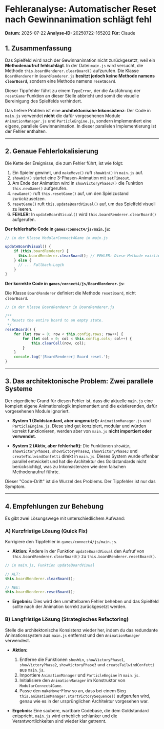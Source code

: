# Fehleranalyse: Automatischer Reset nach Gewinnanimation schlägt fehl

**Datum:** 2025-07-22
**Analyse-ID:** 20250722-165202
**Für:** Claude

## 1. Zusammenfassung

Das Spielfeld wird nach der Gewinnanimation nicht zurückgesetzt, weil ein **Methodenaufruf fehlschlägt**. In der Datei `main.js` wird versucht, die Methode `this.boardRenderer.clearBoard()` aufzurufen. Die Klasse `BoardRenderer` in `BoardRenderer.js` **besitzt jedoch keine Methode namens `clearBoard`**, sondern eine Methode namens `resetBoard`.

Dieser Tippfehler führt zu einem `TypeError`, der die Ausführung der `resetGame`-Funktion an dieser Stelle abbricht und somit die visuelle Bereinigung des Spielfelds verhindert.

Das tiefere Problem ist eine **architektonische Inkonsistenz**: Der Code in `main.js` verwendet **nicht** die dafür vorgesehenen Module `AnimationManager.js` und `ParticleEngine.js`, sondern implementiert eine eigene, parallele Gewinnanimation. In dieser parallelen Implementierung ist der Fehler enthalten.

---

## 2. Genaue Fehlerlokalisierung

Die Kette der Ereignisse, die zum Fehler führt, ist wie folgt:

1.  Ein Spieler gewinnt, und `makeMove()` ruft `showWin()` in `main.js` auf.
2.  `showWin()` startet eine 3-Phasen-Animation mit `setTimeout`.
3.  Am Ende der Animation wird in `showVictoryPhase3()` die Funktion `this.newGame()` aufgerufen.
4.  `newGame()` ruft `this.resetGame()` auf, um den Spielzustand zurückzusetzen.
5.  `resetGame()` ruft `this.updateBoardVisual()` auf, um das Spielfeld visuell zu leeren.
6.  **FEHLER:** In `updateBoardVisual()` wird `this.boardRenderer.clearBoard()` aufgerufen.

**Der fehlerhafte Code in `games/connect4/js/main.js`:**

```javascript
// in der Klasse ModularConnect4Game in main.js

updateBoardVisual() {
    if (this.boardRenderer) {
      this.boardRenderer.clearBoard(); // FEHLER: Diese Methode existiert nicht
    } else {
      // ... Fallback-Logik
    }
}
```

**Der korrekte Code in `games/connect4/js/BoardRenderer.js`:**

Die Klasse `BoardRenderer` definiert die Methode `resetBoard`, nicht `clearBoard`.

```javascript
// in der Klasse BoardRenderer in BoardRenderer.js

/**
 * Resets the entire board to an empty state.
 */
resetBoard() {
    for (let row = 0; row < this.config.rows; row++) {
        for (let col = 0; col < this.config.cols; col++) {
            this.clearCell(row, col);
        }
    }
    console.log('[BoardRenderer] Board reset.');
}
```

---

## 3. Das architektonische Problem: Zwei parallele Systeme

Der eigentliche Grund für diesen Fehler ist, dass die aktuelle `main.js` eine komplett eigene Animationslogik implementiert und die existierenden, dafür vorgesehenen Module ignoriert.

-   **System 1 (Goldstandard, aber ungenutzt):** `AnimationManager.js` und `ParticleEngine.js`. Diese sind gut konzipiert, modular und würden korrekt funktionieren, werden aber von `main.js` **nicht importiert oder verwendet**.

-   **System 2 (Aktiv, aber fehlerhaft):** Die Funktionen `showWin`, `showVictoryPhase1`, `showVictoryPhase2`, `showVictoryPhase3` und `createTailwindConfetti` direkt in `main.js`. Dieses System wurde offenbar parallel entwickelt und hat die Architektur des Goldstandards nicht berücksichtigt, was zu Inkonsistenzen wie dem falschen Methodenaufruf führte.

Dieser "Code-Drift" ist die Wurzel des Problems. Der Tippfehler ist nur das Symptom.

---

## 4. Empfehlungen zur Behebung

Es gibt zwei Lösungswege mit unterschiedlichem Aufwand:

### A) Kurzfristige Lösung (Quick Fix)

Korrigiere den Tippfehler in `games/connect4/js/main.js`.

-   **Aktion:** Ändere in der Funktion `updateBoardVisual` den Aufruf von `this.boardRenderer.clearBoard()` zu `this.boardRenderer.resetBoard()`.

```javascript
// in main.js, Funktion updateBoardVisual

// ALT:
this.boardRenderer.clearBoard();

// NEU:
this.boardRenderer.resetBoard();
```

-   **Ergebnis:** Dies wird den unmittelbaren Fehler beheben und das Spielfeld sollte nach der Animation korrekt zurückgesetzt werden.

### B) Langfristige Lösung (Strategisches Refactoring)

Stelle die architektonische Konsistenz wieder her, indem du das redundante Animationssystem aus `main.js` entfernst und den `AnimationManager` verwendest.

-   **Aktion:**
    1.  Entferne die Funktionen `showWin`, `showVictoryPhase1`, `showVictoryPhase2`, `showVictoryPhase3` und `createTailwindConfetti` aus `main.js`.
    2.  Importiere `AnimationManager` und `ParticleEngine` in `main.js`.
    3.  Initialisiere den `AnimationManager` im Konstruktor von `ModularConnect4Game`.
    4.  Passe den `makeMove`-Flow so an, dass bei einem Sieg `this.animationManager.startVictorySequence()` aufgerufen wird, genau wie es in der ursprünglichen Architektur vorgesehen war.

-   **Ergebnis:** Eine saubere, wartbare Codebase, die dem Goldstandard entspricht. `main.js` wird erheblich schlanker und die Verantwortlichkeiten sind wieder klar getrennt.
